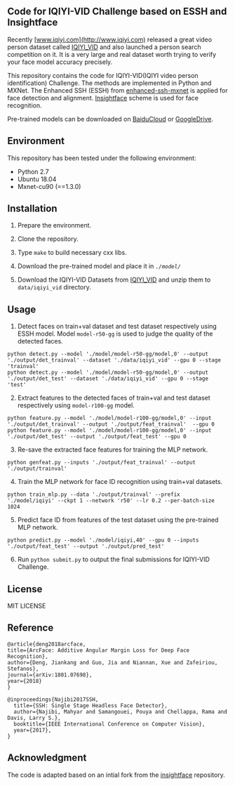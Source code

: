 ## Code for IQIYI-VID Challenge based on ESSH and Insightface

Recently [www.iqiyi.com](http://www.iqiyi.com) released a great video person dataset called [IQIYI_VID](http://challenge.ai.iqiyi.com/detail?raceId=5afc36639689443e8f815f9e) and also launched a person search competition on it. It is a very large and real dataset worth trying to verify your face model accuracy precisely.

This repository contains the code for IQIYI-VID(IQIYI video person identification) Challenge. The methods are implemented in Python and MXNet. The Enhanced SSH (ESSH) from [enhanced-ssh-mxnet](https://github.com/deepinx/enhanced-ssh-mxnet) is applied for face detection and alignment. [Insightface](https://github.com/deepinsight/insightface) scheme is used for face recognition.

Pre-trained models can be downloaded on [BaiduCloud](https://pan.baidu.com/s/1vS_Uv9l5XZLeMwXPs_XzOA) or [GoogleDrive](https://drive.google.com/open?id=1_8-GcZbYNGvm_msyuwqDw4u9mGnHqSQP).

## Environment

This repository has been tested under the following environment:

-   Python 2.7 
-   Ubuntu 18.04
-   Mxnet-cu90 (==1.3.0)

## Installation

1.  Prepare the environment.

2.  Clone the repository.
    
3.  Type  `make`  to build necessary cxx libs.

4.  Download the pre-trained model and place it in *`./model/`*

5.  Download the IQIYI-VID Datasets from [IQIYI_VID](http://challenge.ai.iqiyi.com/detail?raceId=5afc36639689443e8f815f9e) and unzip them to `data/iqiyi_vid` directory. 

## Usage

1.  Detect faces on train+val dataset and test dataset respectively using ESSH model.  Model `model-r50-gg` is used to judge the quality of the detected faces.
```
python detect.py --model './model/model-r50-gg/model,0' --output './output/det_trainval' --dataset './data/iqiyi_vid' --gpu 0 --stage 'trainval'
python detect.py --model './model/model-r50-gg/model,0' --output './output/det_test' --dataset './data/iqiyi_vid' --gpu 0 --stage 'test'
```

2. Extract features to the detected faces of train+val and test dataset respectively using `model-r100-gg` model.
```
python feature.py --model './model/model-r100-gg/model,0' --input './output/det_trainval' --output './output/feat_trainval'  --gpu 0
python feature.py --model './model/model-r100-gg/model,0' --input './output/det_test' --output './output/feat_test' --gpu 0
```
3.  Re-save the extracted face features for training the MLP network.
```
python genfeat.py --inputs './output/feat_trainval' --output './output/trainval' 
```
4. Train the MLP network for face ID recognition using train+val datasets.
```
python train_mlp.py --data './output/trainval' --prefix './model/iqiyi' --ckpt 1 --network 'r50' --lr 0.2 --per-batch-size 1024
```
5.  Predict face ID from features of the test dataset using the pre-trained MLP network.
```
python predict.py --model './model/iqiyi,40' --gpu 0 --inputs './output/feat_test' --output './output/pred_test'
```
6. Run ``python submit.py`` to output the final submissions for IQIYI-VID Challenge.

## License

MIT LICENSE


## Reference

```
@article{deng2018arcface,
title={ArcFace: Additive Angular Margin Loss for Deep Face Recognition},
author={Deng, Jiankang and Guo, Jia and Niannan, Xue and Zafeiriou, Stefanos},
journal={arXiv:1801.07698},
year={2018}
}

@inproceedings{Najibi2017SSH,
  title={SSH: Single Stage Headless Face Detector},
  author={Najibi, Mahyar and Samangouei, Pouya and Chellappa, Rama and Davis, Larry S.},
  booktitle={IEEE International Conference on Computer Vision},
  year={2017},
}
```

## Acknowledgment

The code is adapted based on an intial fork from the [insightface](https://github.com/deepinsight/insightface) repository.

